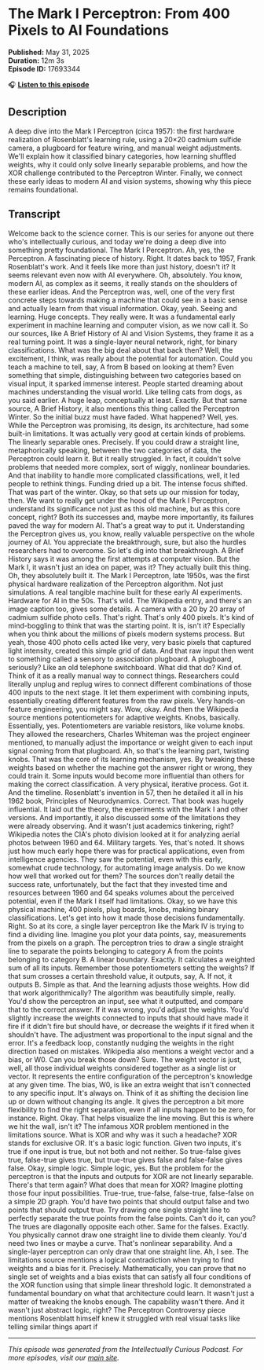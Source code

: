 # The Mark I Perceptron: From 400 Pixels to AI Foundations

**Published:** May 31, 2025  
**Duration:** 12m 3s  
**Episode ID:** 17693344

🎧 **[Listen to this episode](https://intellectuallycurious.buzzsprout.com/2529712/episodes/17693344-the-mark-i-perceptron-from-400-pixels-to-ai-foundations)**

## Description

A deep dive into the Mark I Perceptron (circa 1957): the first hardware realization of Rosenblatt's learning rule, using a 20×20 cadmium sulfide camera, a plugboard for feature wiring, and manual weight adjustments. We'll explain how it classified binary categories, how learning shuffled weights, why it could only solve linearly separable problems, and how the XOR challenge contributed to the Perceptron Winter. Finally, we connect these early ideas to modern AI and vision systems, showing why this piece remains foundational.

## Transcript

Welcome back to the science corner. This is our series for anyone out there who's intellectually curious, and today we're doing a deep dive into something pretty foundational. The Mark I Perceptron. Ah, yes, the Perceptron. A fascinating piece of history. Right. It dates back to 1957, Frank Rosenblatt's work. And it feels like more than just history, doesn't it? It seems relevant even now with AI everywhere. Oh, absolutely. You know, modern AI, as complex as it seems, it really stands on the shoulders of these earlier ideas. And the Perceptron was, well, one of the very first concrete steps towards making a machine that could see in a basic sense and actually learn from that visual information. Okay, yeah. Seeing and learning. Huge concepts. They really were. It was a fundamental early experiment in machine learning and computer vision, as we now call it. So our sources, like A Brief History of AI and Vision Systems, they frame it as a real turning point. It was a single-layer neural network, right, for binary classifications. What was the big deal about that back then? Well, the excitement, I think, was really about the potential for automation. Could you teach a machine to tell, say, A from B based on looking at them? Even something that simple, distinguishing between two categories based on visual input, it sparked immense interest. People started dreaming about machines understanding the visual world. Like telling cats from dogs, as you said earlier. A huge leap, conceptually at least. Exactly. But that same source, A Brief History, it also mentions this thing called the Perceptron Winter. So the initial buzz must have faded. What happened? Well, yes. While the Perceptron was promising, its design, its architecture, had some built-in limitations. It was actually very good at certain kinds of problems. The linearly separable ones. Precisely. If you could draw a straight line, metaphorically speaking, between the two categories of data, the Perceptron could learn it. But it really struggled. In fact, it couldn't solve problems that needed more complex, sort of wiggly, nonlinear boundaries. And that inability to handle more complicated classifications, well, it led people to rethink things. Funding dried up a bit. The intense focus shifted. That was part of the winter. Okay, so that sets up our mission for today, then. We want to really get under the hood of the Mark I Perceptron, understand its significance not just as this old machine, but as this core concept, right? Both its successes and, maybe more importantly, its failures paved the way for modern AI. That's a great way to put it. Understanding the Perceptron gives us, you know, really valuable perspective on the whole journey of AI. You appreciate the breakthrough, sure, but also the hurdles researchers had to overcome. So let's dig into that breakthrough. A Brief History says it was among the first attempts at computer vision. But the Mark I, it wasn't just an idea on paper, was it? They actually built this thing. Oh, they absolutely built it. The Mark I Perceptron, late 1950s, was the first physical hardware realization of the Perceptron algorithm. Not just simulations. A real tangible machine built for these early AI experiments. Hardware for AI in the 50s. That's wild. The Wikipedia entry, and there's an image caption too, gives some details. A camera with a 20 by 20 array of cadmium sulfide photo cells. That's right. That's only 400 pixels. It's kind of mind-boggling to think that was the starting point. It is, isn't it? Especially when you think about the millions of pixels modern systems process. But yeah, those 400 photo cells acted like very, very basic pixels that captured light intensity, created this simple grid of data. And that raw input then went to something called a sensory to association plugboard. A plugboard, seriously? Like an old telephone switchboard. What did that do? Kind of. Think of it as a really manual way to connect things. Researchers could literally unplug and replug wires to connect different combinations of those 400 inputs to the next stage. It let them experiment with combining inputs, essentially creating different features from the raw pixels. Very hands-on feature engineering, you might say. Wow, okay. And then the Wikipedia source mentions potentiometers for adaptive weights. Knobs, basically. Essentially, yes. Potentiometers are variable resistors, like volume knobs. They allowed the researchers, Charles Whiteman was the project engineer mentioned, to manually adjust the importance or weight given to each input signal coming from that plugboard. Ah, so that's the learning part, twisting knobs. That was the core of its learning mechanism, yes. By tweaking these weights based on whether the machine got the answer right or wrong, they could train it. Some inputs would become more influential than others for making the correct classification. A very physical, iterative process. Got it. And the timeline. Rosenblatt's invention in 57, then he detailed it all in his 1962 book, Principles of Neurodynamics. Correct. That book was hugely influential. It laid out the theory, the experiments with the Mark I and other versions. And importantly, it also discussed some of the limitations they were already observing. And it wasn't just academics tinkering, right? Wikipedia notes the CIA's photo division looked at it for analyzing aerial photos between 1960 and 64. Military targets. Yes, that's noted. It shows just how much early hope there was for practical applications, even from intelligence agencies. They saw the potential, even with this early, somewhat crude technology, for automating image analysis. Do we know how well that worked out for them? The sources don't really detail the success rate, unfortunately, but the fact that they invested time and resources between 1960 and 64 speaks volumes about the perceived potential, even if the Mark I itself had limitations. Okay, so we have this physical machine, 400 pixels, plug boards, knobs, making binary classifications. Let's get into how it made those decisions fundamentally. Right. So at its core, a single layer perceptron like the Mark IV is trying to find a dividing line. Imagine you plot your data points, say, measurements from the pixels on a graph. The perceptron tries to draw a single straight line to separate the points belonging to category A from the points belonging to category B. A linear boundary. Exactly. It calculates a weighted sum of all its inputs. Remember those potentiometers setting the weights? If that sum crosses a certain threshold value, it outputs, say, A. If not, it outputs B. Simple as that. And the learning adjusts those weights. How did that work algorithmically? The algorithm was beautifully simple, really. You'd show the perceptron an input, see what it outputted, and compare that to the correct answer. If it was wrong, you'd adjust the weights. You'd slightly increase the weights connected to inputs that should have made it fire if it didn't fire but should have, or decrease the weights if it fired when it shouldn't have. The adjustment was proportional to the input signal and the error. It's a feedback loop, constantly nudging the weights in the right direction based on mistakes. Wikipedia also mentions a weight vector and a bias, or W0. Can you break those down? Sure. The weight vector is just, well, all those individual weights considered together as a single list or vector. It represents the entire configuration of the perceptron's knowledge at any given time. The bias, W0, is like an extra weight that isn't connected to any specific input. It's always on. Think of it as shifting the decision line up or down without changing its angle. It gives the perceptron a bit more flexibility to find the right separation, even if all inputs happen to be zero, for instance. Right. Okay. That helps visualize the line moving. But this is where we hit the wall, isn't it? The infamous XOR problem mentioned in the limitations source. What is XOR and why was it such a headache? XOR stands for exclusive OR. It's a basic logic function. Given two inputs, it's true if one input is true, but not both and not neither. So true-false gives true, false-true gives true, but true-true gives false and false-false gives false. Okay, simple logic. Simple logic, yes. But the problem for the perceptron is that the inputs and outputs for XOR are not linearly separable. There's that term again? What does that mean for XOR? Imagine plotting those four input possibilities. True-true, true-false, false-true, false-false on a simple 2D graph. You'd have two points that should output false and two points that should output true. Try drawing one single straight line to perfectly separate the true points from the false points. Can't do it, can you? The trues are diagonally opposite each other. Same for the falses. Exactly. You physically cannot draw one straight line to divide them cleanly. You'd need two lines or maybe a curve. That's nonlinear separability. And a single-layer perceptron can only draw that one straight line. Ah, I see. The limitations source mentions a logical contradiction when trying to find weights and a bias for it. Precisely. Mathematically, you can prove that no single set of weights and a bias exists that can satisfy all four conditions of the XOR function using that simple linear threshold logic. It demonstrated a fundamental boundary on what that architecture could learn. It wasn't just a matter of tweaking the knobs enough. The capability wasn't there. And it wasn't just abstract logic, right? The Perceptron Controversy piece mentions Rosenblatt himself knew it struggled with real visual tasks like telling similar things apart if

---
*This episode was generated from the Intellectually Curious Podcast. For more episodes, visit our [main site](https://intellectuallycurious.buzzsprout.com).*

